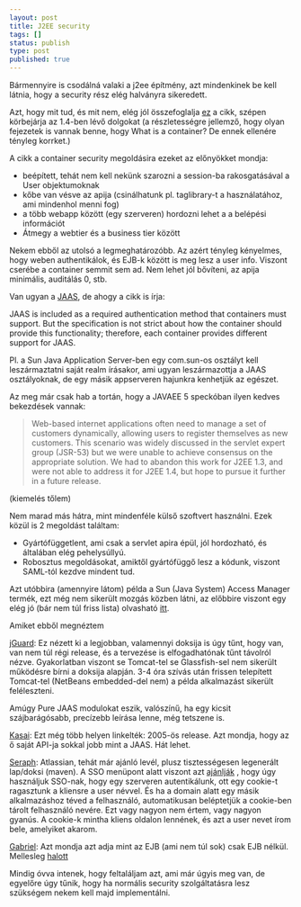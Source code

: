 ```yaml
---
layout: post
title: J2EE security
tags: []
status: publish
type: post
published: true
---
```

Bármennyire is csodálná valaki a j2ee építmény, azt mindenkinek be kell
látnia, hogy a security rész elég halványra sikeredett.

Azt, hogy mit tud, és mit nem, elég jól összefoglalja
[ez](http://www.javaworld.com/javaworld/jw-07-2004/jw-0726-security.html) a
cikk, szépen körbejárja az 1.4-ben lévő dolgokat (a részletességre jellemző,
hogy olyan fejezetek is vannak benne, hogy What is a container? De ennek
ellenére tényleg korrket.)

  
A cikk a container security megoldásira ezeket az előnyökket mondja:

  
* beépített, tehát nem kell nekünk szarozni a session-ba rakosgatásával a User objektumoknak
* kőbe van vésve az apija (csinálhatunk pl. taglibrary-t a használatához, ami mindenhol menni fog)
* a több webapp között (egy szerveren) hordozni lehet a a belépési információt
* Átmegy a webtier és a business tier között
  
Nekem ebből az utolsó a legmeghatározóbb. Az azért tényleg kényelmes, hogy
weben authentikálok, és EJB-k között is meg lesz a user info. Viszont cserébe
a container semmit sem ad. Nem lehet jól bővíteni, az apija minimális,
auditálás 0, stb.

  
Van ugyan a [JAAS](http://java.sun.com/products/jaas/), de ahogy a cikk is
írja:

JAAS is included as a required authentication method that containers must
support. But the specification is not strict about how the container should
provide this functionality; therefore, each container provides different
support for JAAS.

Pl. a Sun Java Application Server-ben egy com.sun-os osztályt kell
leszármaztatni saját realm írásakor, ami ugyan leszármazottja a JAAS
osztályoknak, de egy másik appserveren hajunkra kenhetjük az egészet.

  
Az meg már csak hab a tortán, hogy a JAVAEE 5 speckóban ilyen kedves
bekezdések vannak:
  

> Web-based internet applications often need to manage a set of customers dynamically, allowing users to register themselves as new customers. This
> scenario was widely discussed in the servlet expert group (JSR-53) but we were unable to achieve consensus on the appropriate solution. We had to abandon this work for
> J2EE 1.3, and were not able to address it for J2EE 1.4, but hope to pursue it further in a future release.

  
(kiemelés tőlem)

  
Nem marad más hátra, mint mindenféle külső szoftvert használni. Ezek közül is 2 megoldást találtam:

* Gyártófüggetlent, ami csak a servlet apira épül, jól hordozható, és általában elég pehelysúllyú.
* Robosztus megoldásokat, amiktől gyártófüggő lesz a kódunk, viszont SAML-tól kezdve mindent tud.
  
Azt utóbbira (amennyire látom) példa a Sun (Java System) Access Manager termék, ezt még nem sikerült mozgás közben látni, az előbbire viszont egy elég jó (bár nem túl friss lista) olvasható
[itt](http://www.manageability.org/blog/stuff/single-sign-on-in-java/view).

Amiket ebből megnéztem

[jGuard](http://www.jguard.net/): Ez nézett ki a legjobban, valamennyi doksija
is úgy tűnt, hogy van, van nem túl régi release, és a tervezése is
elfogadhatónak tűnt távolról nézve. Gyakorlatban viszont se Tomcat-tel se
Glassfish-sel nem sikerült működésre bírni a doksija alapján. 3-4 óra szívás
után frissen telepített Tomcat-tel (NetBeans embedded-del nem) a példa
alkalmazást sikerült feléleszteni.

Amúgy Pure JAAS modulokat eszik, valószínű, ha egy kicsit szájbarágósabb,
precízebb leírása lenne, még tetszene is.

  
[Kasai](http://www.manentiasoftware.com/kasai/goToHome.action): Ezt még több
helyen linkelték: 2005-ös release. Azt mondja, hogy az ő saját API-ja sokkal
jobb mint a JAAS. Hát lehet.
  
[Seraph](http://opensource.atlassian.com/seraph/): Atlassian, tehát már ajánló
levél, plusz tisztességesen legenerált lap/doksi (maven). A SSO menüpont alatt
viszont azt [ajánlják](http://opensource.atlassian.com/seraph/sso.html) , hogy
úgy használjuk SSO-nak, hogy egy szerveren autentikálunk, ott egy cookie-t
ragasztunk a kliensre a user névvel. És ha a domain alatt egy másik
alkalmazáshoz téved a felhasználó, automatikusan beléptetjük a cookie-ben
tárolt felhasználó nevére. Ezt vagy nagyon nem értem, vagy nagyon gyanús. A
cookie-k mintha kliens oldalon lennének, és azt a user nevet írom bele,
amelyiket akarom.

[Gabriel](http://gabriel.codehaus.org/): Azt mondja azt adja mint az EJB (ami
nem túl sok) csak EJB nélkül. Mellesleg
[halott](http://cvs.gabriel.codehaus.org/)

Mindig óvva intenek, hogy feltaláljam azt, ami már úgyis meg van, de egyelőre
úgy tűnik, hogy ha normális security szolgáltatásra lesz szükségem nekem kell
majd implementálni.

